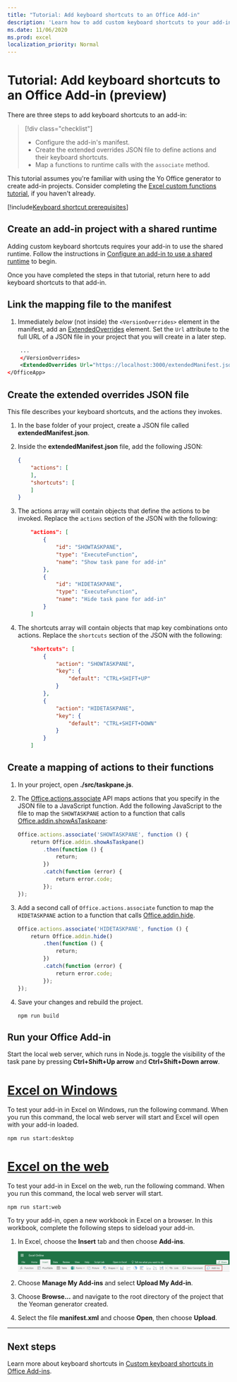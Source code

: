 ```yaml
---
title: "Tutorial: Add keyboard shortcuts to an Office Add-in"
description: 'Learn how to add custom keyboard shortcuts to your add-in.'
ms.date: 11/06/2020
ms.prod: excel
localization_priority: Normal
---
```


# Tutorial: Add keyboard shortcuts to an Office Add-in (preview)

There are three steps to add keyboard shortcuts to an add-in:

> [!div class="checklist"]
> * Configure the add-in's manifest.
> * Create the extended overrides JSON file to define actions and their keyboard shortcuts.
> * Map a functions to runtime calls with the `associate` method.

This tutorial assumes you're familiar with using the Yo Office generator to create add-in projects. Consider completing the [Excel custom functions tutorial](excel-tutorial-create-custom-functions.md), if you haven't already.

[!include[Keyboard shortcut prerequisites](../includes/keyboard-shortcuts-prerequisites.md)]

## Create an add-in project with a shared runtime

Adding custom keyboard shortcuts requires your add-in to use the shared runtime. Follow the instructions in [Configure an add-in to use a shared runtime](../excel/configure-your-add-in-to-use-a-shared-runtime.md) to begin.

Once you have completed the steps in that tutorial, return here to add keyboard shortcuts to that add-in.

## Link the mapping file to the manifest

1. Immediately *below* (not inside) the `<VersionOverrides>` element in the manifest, add an [ExtendedOverrides](../reference/manifest/extendedoverrides.md) element. Set the `Url` attribute to the full URL of a JSON file in your project that you will create in a later step.

```xml
    ...
    </VersionOverrides>
    <ExtendedOverrides Url="https://localhost:3000/extendedManifest.json"></ExtendedOverrides>
</OfficeApp>
```

## Create the extended overrides JSON file

This file describes your keyboard shortcuts, and the actions they invokes.

1. In the base folder of your project, create a JSON file called **extendedManifest.json**.
1. Inside the **extendedManifest.json** file, add the following JSON:

    ```json
    {
        "actions": [
        ],
        "shortcuts": [
        ]
    }
    ```

1. The actions array will contain objects that define the actions to be invoked. Replace the `actions` section of the JSON with the following:

    ```json
        "actions": [
            {
                "id": "SHOWTASKPANE",
                "type": "ExecuteFunction",
                "name": "Show task pane for add-in"
            },
            {
                "id": "HIDETASKPANE",
                "type": "ExecuteFunction",
                "name": "Hide task pane for add-in"
            }
        ]
    ```

1. The shortcuts array will contain objects that map key combinations onto actions. Replace the `shortcuts` section of the JSON with the following:

    ```json
        "shortcuts": [
            {
                "action": "SHOWTASKPANE",
                "key": {
                    "default": "CTRL+SHIFT+UP"
                }
            },
            {
                "action": "HIDETASKPANE",
                "key": {
                    "default": "CTRL+SHIFT+DOWN"
                }
            }
        ]
    ```

## Create a mapping of actions to their functions

1. In your project, open **./src/taskpane.js**.
1. The [Office.actions.associate](/javascript/api/office/office.actions#associate) API maps actions that you specify in the JSON file to a JavaScript function. Add the following JavaScript to the file to map the `SHOWTASKPANE` action to a function that calls [Office.addin.showAsTaskpane](/javascript/api/office/office.addin.md#showastaskpane--):

    ```javascript
    Office.actions.associate('SHOWTASKPANE', function () {
        return Office.addin.showAsTaskpane()
            .then(function () {
                return;
            })
            .catch(function (error) {
                return error.code;
            });
    });
    ```

1. Add a second call of `Office.actions.associate` function to map the `HIDETASKPANE` action to a function that calls [Office.addin.hide](/javascript/api/office/office.addin.md#hide--).

    ```javascript
    Office.actions.associate('HIDETASKPANE', function () {
        return Office.addin.hide()
            .then(function () {
                return;
            })
            .catch(function (error) {
                return error.code;
            });
    });
    ```

1. Save your changes and rebuild the project.

   ```command line
   npm run build
   ```

## Run your Office Add-in

Start the local web server, which runs in Node.js. toggle the visibility of the task pane by pressing **Ctrl+Shift+Up arrow** and **Ctrl+Shift+Down arrow**.

# [Excel on Windows](#tab/excel-windows)

To test your add-in in Excel on Windows, run the following command. When you run this command, the local web server will start and Excel will open with your add-in loaded.

```command&nbsp;line
npm run start:desktop
```

# [Excel on the web](#tab/excel-online)

To test your add-in in Excel on the web, run the following command. When you run this command, the local web server will start.

```command&nbsp;line
npm run start:web
```

To try your add-in, open a new workbook in Excel on a browser. In this workbook, complete the following steps to sideload your add-in.

1. In Excel, choose the **Insert** tab and then choose **Add-ins**.

   ![Insert ribbon in Excel on the web with the My Add-ins icon highlighted](../images/excel-cf-online-register-add-in-1.png)

2. Choose **Manage My Add-ins** and select **Upload My Add-in**.

3. Choose **Browse...** and navigate to the root directory of the project that the Yeoman generator created.

4. Select the file **manifest.xml** and choose **Open**, then choose **Upload**.

---

## Next steps

Learn more about keyboard shortcuts in [Custom keyboard shortcuts in Office Add-ins](../develop/keyboard-shortcuts.md).
